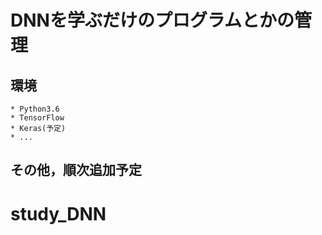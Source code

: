 # DNNを学ぶだけのプログラムとかの管理

## 環境
    * Python3.6
    * TensorFlow
    * Keras(予定)
    * ...

## その他，順次追加予定 
# study_DNN
